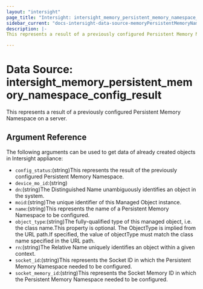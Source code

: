 ```yaml
---
layout: "intersight"
page_title: "Intersight: intersight_memory_persistent_memory_namespace_config_result"
sidebar_current: "docs-intersight-data-source-memoryPersistentMemoryNamespaceConfigResult"
description: |-
This represents a result of a previously configured Persistent Memory Namespace on a server.

---
```


# Data Source: intersight_memory_persistent_memory_namespace_config_result
This represents a result of a previously configured Persistent Memory Namespace on a server.

## Argument Reference
The following arguments can be used to get data of already created objects in Intersight appliance:
* `config_status`:(string)This represents the result of the previously configured Persistent Memory Namespace.
* `device_mo_id`:(string)
* `dn`:(string)The Distinguished Name unambiguously identifies an object in the system.
* `moid`:(string)The unique identifier of this Managed Object instance.
* `name`:(string)This represents the name of a Persistent Memory Namespace to be configured.
* `object_type`:(string)The fully-qualified type of this managed object, i.e. the class name.This property is optional. The ObjectType is implied from the URL path.If specified, the value of objectType must match the class name specified in the URL path.
* `rn`:(string)The Relative Name uniquely identifies an object within a given context.
* `socket_id`:(string)This represents the Socket ID in which the Persistent Memory Namespace needed to be configured.
* `socket_memory_id`:(string)This represents the Socket Memory ID in which the Persistent Memory Namespace needed to be configured.
